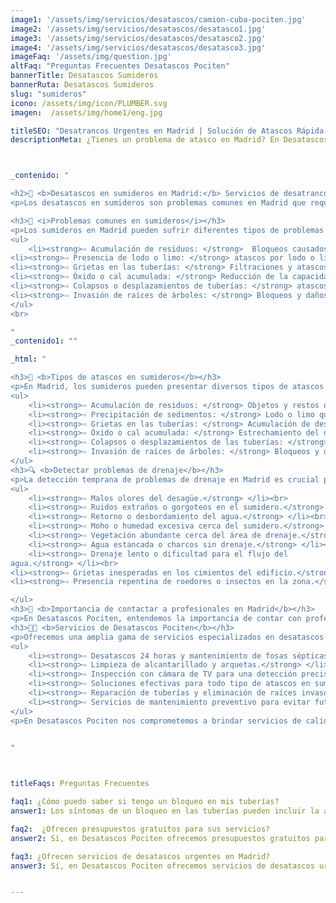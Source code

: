 ```yaml
---
image1: '/assets/img/servicios/desatascos/camion-cuba-pociten.jpg'
image2: '/assets/img/servicios/desatascos/desatasco1.jpg'
image3: '/assets/img/servicios/desatascos/desatasco2.jpg'
image4: '/assets/img/servicios/desatascos/desatasco3.jpg'
imageFaq: '/assets/img/question.jpg'
altFaq: "Preguntas Frecuentes Desatascos Pociten"
bannerTitle: Desatascos Sumideros
bannerRuta: Desatascos Sumideros
slug: "sumideros"
icono: /assets/img/icon/PLUMBER.svg
imagen:  /assets/img/home1/eng.jpg

titleSEO: "Desatrancos Urgentes en Madrid | Solución de Atascos Rápida y Profesional | Desatascos Pociten 💪👷‍♂️🚰"
descriptionMeta: ¿Tienes un problema de atasco en Madrid? En Desatascos Pociten ofrecemos servicios de desatrancos urgentes con soluciones rápidas y profesionales. ¡Contacta con nosotros y soluciona tu problema de atasco hoy mismo! 💪👷‍♂️🚰



_contenido: "

<h2>🚰 <b>Desatascos en sumideros en Madrid:</b> Servicios de desatrancos 24 horas - Desatascos Pociten</h2>
<p>Los desatascos en sumideros son problemas comunes en Madrid que requieren soluciones efectivas. En Desatascos Pociten, ofrecemos servicios de desatrancos 24 horas y mantenimiento de fosas sépticas, especializándonos en la limpieza de alcantarillado y arquetas, así como la inspección con cámara de TV. Confía en nuestros servicios profesionales para solucionar atascos en sumideros y garantizar el buen funcionamiento de tu sistema de drenaje en Madrid.</p>

<h3>🔧 <i>Problemas comunes en sumideros</i></h3>
<p>Los sumideros en Madrid pueden sufrir diferentes tipos de problemas que ocasionan atascos:</p>
<ul>
    <li><strong>⇨ Acumulación de residuos: </strong>  Bloqueos causados por desechos en los sumideros.</li><br>
<li><strong>⇨ Presencia de lodo o limo: </strong> atascos por lodo o limo que afectan el flujo del agua.</li><br>
<li><strong>⇨ Grietas en las tuberías: </strong> Filtraciones y atascos causados por grietas en las tuberías.</li><br>
<li><strong>⇨ Óxido o cal acumulada: </strong> Reducción de la capacidad de drenaje debido al óxido o cal.</li><br>
<li><strong>⇨ Colapsos o desplazamientos de tuberías: </strong> atascos provocados por tuberías dañadas.</li><br>
<li><strong>⇨ Invasión de raíces de árboles: </strong> Bloqueos y daños causados por raíces en las tuberías.</li><br>
</ul>
<br>

"
_contenido1: ""

_html: "

<h3>🚧 <b>Tipos de atascos en sumideros</b></h3>
<p>En Madrid, los sumideros pueden presentar diversos tipos de atascos que afectan su funcionamiento:</p>
<ul>
    <li><strong>⇨ Acumulación de residuos: </strong> Objetos y restos que impiden el flujo correcto del agua.</li><br>
    <li><strong>⇨ Precipitación de sedimentos: </strong> Lodo o limo que causa atascos y reduce la capacidad de drenaje.</li><br>
    <li><strong>⇨ Grietas en las tuberías: </strong> Acumulación de desechos en tuberías agrietadas que obstruyen el paso del agua.</li><br>
    <li><strong>⇨ Óxido o cal acumulada: </strong> Estrechamiento del diámetro de las tuberías por acumulación de óxido o cal.</li><br>
    <li><strong>⇨ Colapsos o desplazamientos de las tuberías: </strong> Impedimento completo del paso del agua debido a daños en las tuberías.</li><br>
    <li><strong>⇨ Invasión de raíces de árboles: </strong> Bloqueos y daños por raíces que infiltran las tuberías.</li><br>
</ul>
<h3>🔍 <b>Detectar problemas de drenaje</b></h3>
<p>La detección temprana de problemas de drenaje en Madrid es crucial para evitar daños mayores. Algunos signos comunes incluyen:</p>
<ul>
    <li><strong>⇨ Malos olores del desagüe.</strong> </li><br>
    <li><strong>⇨ Ruidos extraños o gorgoteos en el sumidero.</strong> </li><br>
    <li><strong>⇨ Retorno o desbordamiento del agua.</strong> </li><br>
    <li><strong>⇨ Moho o humedad excesiva cerca del sumidero.</strong> </li><br>
    <li><strong>⇨ Vegetación abundante cerca del área de drenaje.</strong> </li><br>
    <li><strong>⇨ Agua estancada o charcos sin drenaje.</strong> </li><br>
    <li><strong>⇨ Drenaje lento o dificultad para el flujo del
agua.</strong> </li><br>
<li><strong>⇨ Grietas inesperadas en los cimientos del edificio.</strong> </li><br>
<li><strong>⇨ Presencia repentina de roedores o insectos en la zona.</strong> </li><br>

</ul>
<h3>💼 <b>Importancia de contactar a profesionales en Madrid</b></h3>
<p>En Desatascos Pociten, entendemos la importancia de contar con profesionales capacitados para resolver los problemas de desatascos en sumideros en Madrid. Nuestro equipo de expertos ofrece soluciones eficaces y duraderas, utilizando las herramientas y tecnologías más avanzadas.</p>
<h3>👨‍🔧 <b>Servicios de Desatascos Pociten</b></h3>
<p>Ofrecemos una amplia gama de servicios especializados en desatascos en sumideros y sistemas de drenaje en Madrid, incluyendo:</p>
<ul>
    <li><strong>⇨ Desatascos 24 horas y mantenimiento de fosas sépticas.</strong> </li><br>
    <li><strong>⇨ Limpieza de alcantarillado y arquetas.</strong> </li><br>
    <li><strong>⇨ Inspección con cámara de TV para una detección precisa de problemas.</strong> </li><br>
    <li><strong>⇨ Soluciones efectivas para todo tipo de atascos en sumideros.</strong> </li><br>
    <li><strong>⇨ Reparación de tuberías y eliminación de raíces invasoras.</strong> </li><br>
    <li><strong>⇨ Servicios de mantenimiento preventivo para evitar futuros atascos.</strong> </li><br>
</ul>
<p>En Desatascos Pociten nos comprometemos a brindar servicios de calidad, atención rápida y eficiente, y soluciones personalizadas para cada cliente en Madrid. Confía en nosotros para mantener tu sistema de drenaje en perfecto estado.</p>

	    
"



titleFaqs: Preguntas Frecuentes

faq1: ¿Cómo puedo saber si tengo un bloqueo en mis tuberías?
answer1: Los síntomas de un bloqueo en las tuberías pueden incluir la acumulación de agua en el fregadero o en la ducha, olores desagradables provenientes de los desagües y el desbordamiento del inodoro.

faq2:  ¿Ofrecen presupuestos gratuitos para sus servicios?
answer2: Sí, en Desatascos Pociten ofrecemos presupuestos gratuitos para todos nuestros servicios de desatascos en Madrid. Puede contactarnos en cualquier momento para solicitar uno.

faq3: ¿Ofrecen servicios de desatascos urgentes en Madrid?
answer3: Sí, en Desatascos Pociten ofrecemos servicios de desatascos urgentes en Madrid para solucionar los problemas de nuestros clientes de forma rápida y efectiva.


---
```

